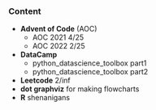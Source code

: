 ### Content
- **Advent of Code** (AOC)
  - AOC 2021 4/25 
  - AOC 2022 2/25
- **DataCamp**
  - python_datascience_toolbox part1
  - python_datascience_toolbox part2
- **Leetcode** 2/inf 
- **dot graphviz** for making flowcharts 
- **R** shenanigans 
